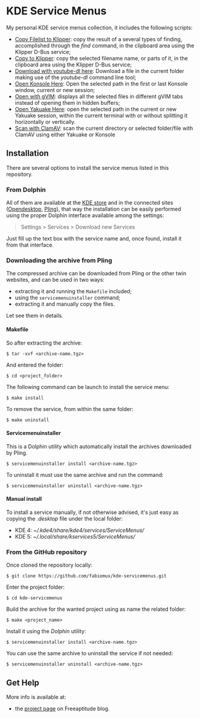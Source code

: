 # KDE Service Menus

My personal KDE service menus collection, it includes the following scripts:
- [Copy Filelist to Klipper][copy_filelist_to_klipper]:
  copy the result of a several types of finding, accomplished through the *find* command, in the clipboard
  area using the Klipper D-Bus service;
- [Copy to Klipper][copy_to_klipper]:
  copy the selected filename name, or parts of it, in the clipboard area using the Klipper D-Bus service;
- [Download with youtube-dl here][download_with_youtubedl]:
  Download a file in the current folder making use of the *youtube-dl* command line tool;
- [Open Konsole Here][open_konsole_here]:
  Open the selected path in the first or last Konsole window, current or new session;
- [Open with gVIM][open_with_gvim]:
  displays all the selected files in different gVIM tabs instead of opening them in hidden buffers;
- [Open Yakuake Here][open_yakuake_here]:
  open the selected path in the current or new Yakuake session, within the current terminal with or without
  splitting it horizontally or vertically.
- [Scan with ClamAV][scan_with_clamav]:
  scan the current directory or selected folder/file with ClamAV using either Yakuake or Konsole

## Installation

There are several options to install the service menus listed in this repository.

### From Dolphin

All of them are available at the [KDE store][kde_store] and in the connected sites
([Opendesktop][opendesktop], [Pling][pling]), that way the installation can be
easily performed using the proper Dolphin interface available among the settings:

> Settings > Services > Download new Services

Just fill up the text box with the service name and, once found, install it from that interface.

### Downloading the archive from Pling

The compressed archive can be downloaded from Pling or the other twin websites, and can be used in two ways:
- extracting it and running the `Makefile` included;
- using the `servicemenuinstaller` command;
- extracting it and manually copy the files.

Let see them in details.

#### Makefile

So after extracting the archive:
```
$ tar -xvf <archive-name.tgz>
```

And entered the folder:
```shell
$ cd <project_folder>
```

The following command can be launch to install the service menu:
```shell
$ make install
```

To remove the service, from within the same folder:
```shell
$ make uninstall
```

#### Servicemenuinstaller

This is a Dolphin utility which automatically install the archives downloaded by Pling.
```shell
$ servicemenuinstaller install <archive-name.tgz>
```

To uninstall it must use the same archive and run the command:
```shell
$ servicemenuinstaller uninstall <archive-name.tgz>
```

#### Manual install

To install a service manually, if not otherwise advised, it's just easy as copying the *.desktop*
file under the local folder:

- KDE 4: *~/.kde4/share/kde4/services/ServiceMenus/*
- KDE 5: *~/.local/share/kservices5/ServiceMenus/*

### From the GitHub repository

Once cloned the repository locally:
```shell
$ git clone https://github.com/fabiomux/kde-servicemenus.git
```

Enter the project folder:
```shell
$ cd kde-servicemenus
```

Build the archive for the wanted project using as name the related folder:
```shell
$ make <project_name>
```

Install it using the *Dolphin* utility:
```shell
$ servicemenuinstaller install <archive-name.tgz>
```

You can use the same archive to uninstall the service if not needed:
```shell
$ servicemenuinstaller uninstall <archive-name.tgz>
```

## Get Help

More info is available at:
- the [project page][project_page] on Freeaptitude blog.


[copy_filelist_to_klipper]: https://github.com/fabiomux/kde-servicemenus/tree/master/copy_filelist_to_klipper "Copy Filelist to Klipper GitHub page"
[copy_to_klipper]: https://github.com/fabiomux/kde-servicemenus/tree/master/copy_to_klipper "Copy to Klipper GitHub page"
[download_with_youtubedl]: https://github.com/fabiomux/kde-servicemenus/tree/master/download_with_youtube-dl_here "Download with youtube-dl GitHub page"
[open_konsole_here]: https://github.com/fabiomux/kde-servicemenus/tree/master/open_konsole_here "Open Konsole Here GitHub page"
[scan_with_clamav]: https://github.com/Sommerwiesel/kde-servicemenus/tree/main/scan_with_clamav "Open Konsole Here GitHub page"
[open_with_gvim]: https://github.com/fabiomux/kde-servicemenus/tree/master/open_with_gvim "Open with gVIM GitHub page"
[open_yakuake_here]: https://github.com/fabiomux/kde-servicemenus/tree/master/open_yakuake_here "Open Yakuake here GitHub page"

[kde_store]: https://store.kde.org "KDE store home page"
[opendesktop]: https://opendesktop.org "Opendesktop home page"
[pling]: https://pling.com "Pling home page"

[project_page]: https://freeaptitude.altervista.org/projects/kde-servicemenus.html "KDE ServiceMenus project page on Freeaptitude"
